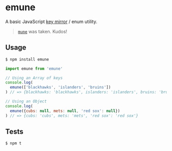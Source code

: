 emune
=====

A basic JavaScript [key mirror](https://sdgluck.github.io/2015/08/12/key-mirrors/) / enum utility.

> [`mune`](https://www.npmjs.com/package/mune) was taken. Kudos!


## Usage

```bash
$ npm install emune
```

```js
import emune from 'emune'

// Using an Array of keys
console.log(
  emune(['blackhawks', 'islanders', 'bruins'])
) // => {blackhawks: 'blackhawks', islanders: 'islanders', bruins: 'bruins'}

// Using an Object
console.log(
  emune({cubs: null, mets: null, 'red sox': null})
) // => {cubs: 'cubs', mets: 'mets', 'red sox': 'red sox'}
```

## Tests

```bash
$ npm t
```

